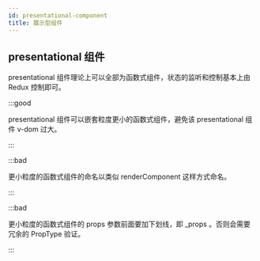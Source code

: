 ```yaml
---
id: presentational-component
title: 展示型组件
---
```


## presentational 组件

presentational 组件理论上可以全部为函数式组件，状态的监听和控制基本上由 Redux 控制即可。

:::good

presentational 组件可以嵌套粒度更小的函数式组件，避免该 presentational 组件 v-dom 过大。

:::

:::bad

更小粒度的函数式组件的命名以类似 renderComponent 这样方式命名。

:::

:::bad

更小粒度的函数式组件的 props 参数前面要加下划线，即 \_props 。否则会需要冗余的 PropType 验证。

:::
